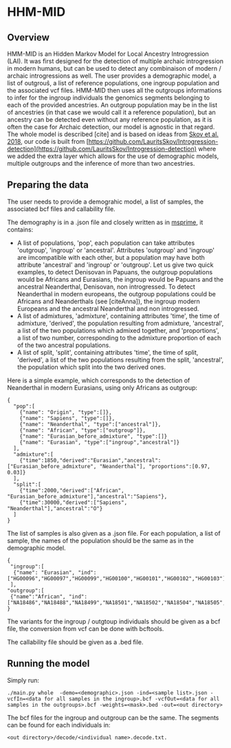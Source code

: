 # HHM-MID
## Overview

HMM-MID is an Hidden Markov Model for Local Ancestry Introgression (LAI). It was first designed for the detection of multiple archaic introgression in modern humans, but can be used to detect any combinaison of modern / archaic introgressions as well. The user provides a demographic model, a list of outgrouŝ, a list of reference populations, one ingroup population and the associated vcf files. HMM-MID then uses all the outgroups informations to infer for the ingroup individuals the genomics segments belonging to each of the provided ancestries. An outgroup population may be in the list of ancestries (in that case we would call it a reference population), but an ancestry can be detected even without any reference population, as it is often the case for Archaic detection, our model is agnostic in that regard. The whole model is described [cite] and is based on ideas from [Skov et al. 2018](https://journals.plos.org/plosgenetics/article?id=10.1371/journal.pgen.1007641), our code is built from [https://github.com/LauritsSkov/Introgression-detection](https://github.com/LauritsSkov/Introgression-detection) where we added the extra layer which allows for the use of demographic models, multiple outgroups and the inference of more than two ancestries.

## Preparing the data

The user needs to provide a demograhic model, a list of samples, the associated bcf files and callability file.

The demography is in a .json file and closely written as in [msprime](https://tskit.dev/msprime/docs/stable/demography.html), it contains:
 - A list of populations, 'pop', each population can take attributes 'outgroup', 'ingroup' or 'ancestral'. Attributes 'outgroup' and 'ingroup' are imcompatible with each other, but a population may have both attribute 'ancestral' and 'ingroup' or 'outgroup'. Let us give two quick examples, to detect Denisovan in Papuans, the outgroup populations would be Africans and Eurasians, the ingroup would be Papuans and the ancestral Neanderthal, Denisovan, non introgressed. To detect Neanderthal in modern europeans, the outgroup populations could be Africans and Neanderthals (see [citeAnna]), the ingroup modern Europeans and the ancestral Neanderthal and non introgressed.
 - A list of admixtures, 'admixture', containing attributes 'time', the time of admixture, 'derived', the population resulting from admixture, 'ancestral', a list of the two populations which admixed together, and 'proportions', a list of two number, corresponding to the admixture proportion of each of the two ancestral populations.
 - A list of split, 'split', containing attributes 'time', the time of split, 'derived', a list of the two populations resulting from the split, 'ancestral', the population which split into the two derived ones.

Here is a simple example, which corresponds to the detection of Neanderthal in modern Eurasians, using only Africans as outgroup:

```
{
  "pop":[ 
    {"name": "Origin", "type":[]}, 
    {"name": "Sapiens", "type":[]},
    {"name": "Neanderthal", "type":["ancestral"]},
    {"name": "African", "type":["outgroup"]},
    {"name": "Eurasian_before_admixture", "type":[]}
    {"name": "Eurasian", "type":["ingroup","ancestral"]}
  ],
  "admixture":[
    {"time":1850,"derived":"Eurasian","ancestral":["Eurasian_before_admixture", "Neanderthal"], "proportions":[0.97, 0.03]}
  ], 
  "split":[
    {"time":2000,"derived":["African", "Eurasian_before_admixture"],"ancestral":"Sapiens"},
    {"time":30000,"derived":["Sapiens", "Neanderthal"],"ancestral":"O"}
  ]
}
```

The list of samples is also given as a .json file. For each population, a list of sample, the names of the population should be the same as in the demographic model.

```
{
 "ingroup":[
  {"name": "Eurasian", "ind": ["HG00096","HG00097","HG00099","HG00100","HG00101","HG00102","HG00103"]}
 ],
"outgroup":[
 {"name":"African", "ind": ["NA18486","NA18488","NA18499","NA18501","NA18502","NA18504","NA18505","NA18507","NA18508"]}
}
```

The variants for the ingroup / outgtoup individuals should be given as a bcf file, the conversion from vcf can be done with bcftools.

The callability file should be given as a .bed file.

## Running the model

Simply run:

```
./main.py whole  -demo=<demographic>.json -ind=<sample list>.json -vcfIn=<data for all samples in the ingroup>.bcf -vcfOut=<data for all samples in the outgroups>.bcf -weights=<mask>.bed -out=<out directory>
```
The bcf files for the ingroup and outgroup can be the same.
The segments can be found for each individuals in:
```
<out directory>/decode/<individual name>.decode.txt.
```
